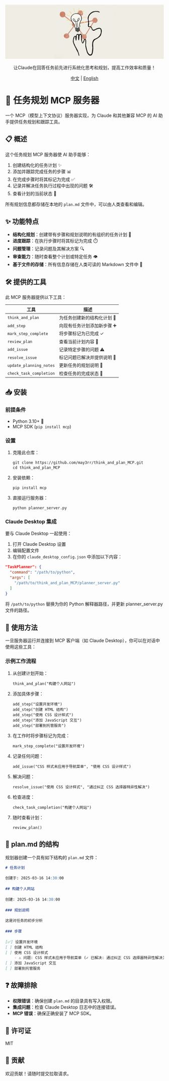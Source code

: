 <div style="text-align: center;">
    <img src="img/asset.jpg" alt="展示图片">
    <p>让Claude在回答任务前先进行系统化思考和规划，提高工作效率和质量！</p>
    <p>
        <a href="README_zh.md">中文</a> | <a href="README.md">English</a>
    </p>
</div>

# 📝 任务规划 MCP 服务器

一个 MCP（模型上下文协议）服务器实现，为 Claude 和其他兼容 MCP 的 AI 助手提供任务规划和跟踪工具。

## 📋 概述

这个任务规划 MCP 服务器使 AI 助手能够：

1. 创建结构化的任务计划 ✨
2. 添加并跟踪完成任务的步骤 📊
3. 在完成步骤时将其标记为完成 ✅
4. 记录并解决任务执行过程中出现的问题 🛠️
5. 查看计划的当前状态 👀

所有规划信息都存储在本地的 `plan.md` 文件中，可以由人类查看和编辑。

## ✨ 功能特点

- **结构化规划**：创建带有步骤和规划说明的有组织的任务计划 📑
- **进度跟踪**：在执行步骤时将其标记为完成 ⏱️
- **问题管理**：记录问题及其解决方案 🔍
- **审查能力**：随时查看整个计划或特定任务 👁️
- **基于文件的存储**：所有信息存储在人类可读的 Markdown 文件中 📁

## 🛠️ 提供的工具

此 MCP 服务器提供以下工具：

| 工具 | 描述 |
|------|-------------|
| `think_and_plan` | 为任务创建新的结构化计划 🧠 |
| `add_step` | 向现有任务计划添加新步骤 ➕ |
| `mark_step_complete` | 将步骤标记为已完成 ✓ |
| `review_plan` | 查看当前计划内容 📖 |
| `add_issue` | 记录特定步骤的问题 ⚠️ |
| `resolve_issue` | 标记问题已解决并提供说明 🎯 |
| `update_planning_notes` | 更新任务的规划说明 📝 |
| `check_task_completion` | 检查任务的完成状态 🔄 |

## 📥 安装

### 前提条件

- Python 3.10+ 🐍
- MCP SDK (`pip install mcp`)

### 设置

1. 克隆此仓库：
   ```
   git clone https://github.com/may3rr/think_and_plan_MCP.git
   cd think_and_plan_MCP
   ```

2. 安装依赖：
   ```
   pip install mcp
   ```

3. 直接运行服务器：
   ```
   python planner_server.py
   ```

### Claude Desktop 集成

要与 Claude Desktop 一起使用：

1. 打开 Claude Desktop 设置
2. 编辑配置文件
3. 在你的 `claude_desktop_config.json` 中添加以下内容：

```json
"TaskPlanner": {
  "command": "/path/to/python",
  "args": [
    "/path/to/think_and_plan_MCP/planner_server.py"
  ]
}
```

将 `/path/to/python` 替换为你的 Python 解释器路径，并更新 planner_server.py 文件的路径。

## 🚀 使用方法

一旦服务器运行并连接到 MCP 客户端（如 Claude Desktop），你可以在对话中使用这些工具：

### 示例工作流程

1. 从创建计划开始：
   ```
   think_and_plan("构建个人网站")
   ```

2. 添加具体步骤：
   ```
   add_step("设置开发环境")
   add_step("创建 HTML 结构")
   add_step("使用 CSS 设计样式")
   add_step("添加 JavaScript 交互")
   add_step("部署到托管服务")
   ```

3. 在工作时将步骤标记为完成：
   ```
   mark_step_complete("设置开发环境")
   ```

4. 记录任何问题：
   ```
   add_issue("CSS 样式未应用于导航菜单", "使用 CSS 设计样式")
   ```

5. 解决问题：
   ```
   resolve_issue("使用 CSS 设计样式", "通过纠正 CSS 选择器特异性解决")
   ```

6. 检查进度：
   ```
   check_task_completion("构建个人网站")
   ```

7. 随时查看计划：
   ```
   review_plan()
   ```

## 📄 plan.md 的结构

规划器创建一个具有如下结构的 `plan.md` 文件：

```markdown
# 任务计划

创建于: 2025-03-16 14:30:00

## 构建个人网站

创建: 2025-03-16 14:30:00

### 规划说明

这是对任务的初步分析

### 步骤

[✅] 设置开发环境
[ ] 创建 HTML 结构
[ ] 使用 CSS 设计样式
    - ⚠️ 问题: CSS 样式未应用于导航菜单 (✓ 已解决: 通过纠正 CSS 选择器特异性解决)
[ ] 添加 JavaScript 交互
[ ] 部署到托管服务
```

## ❓ 故障排除

- **权限错误**：确保创建 `plan.md` 的目录具有写入权限。
- **集成问题**：检查 Claude Desktop 日志中的连接错误。
- **MCP 错误**：确保正确安装了 MCP SDK。


## 📜 许可证

MIT

## 🤝 贡献

欢迎贡献！请随时提交拉取请求。